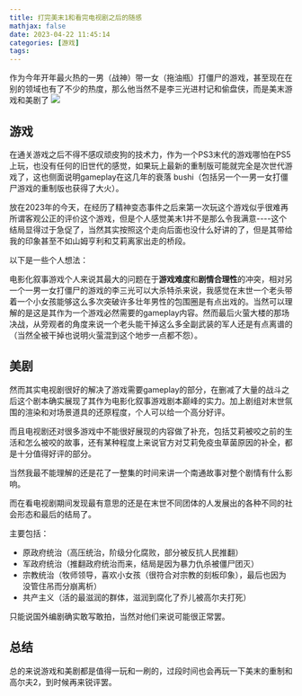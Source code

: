 ```yaml
---
title: 打完美末1和看完电视剧之后的随感
mathjax: false
date: 2023-04-22 11:45:14
categories: [游戏]
tags: 
---
```

作为今年开年最火热的一男（战神）带一女（拖油瓶）打僵尸的游戏，甚至现在在别的领域也有了不少的热度，那么他当然不是李三光进村记和偷盘侠，而是美末游戏和美剧了
![](https://misakatang.oss-cn-beijing.aliyuncs.com/blog_picture/2023-04-22-xMWMmK.jpg)


## 游戏
在通关游戏之后不得不感叹顽皮狗的技术力，作为一个PS3末代的游戏哪怕在PS5上玩，也没有任何的旧世代的感觉，如果玩上最新的重制版可能就完全是次世代游戏了，这也侧面说明gameplay在这几年的衰落 bushi（包括另一个一男一女打僵尸游戏的重制版也获得了大火）。

放在2023年的今天，在经历了精神变态事件之后来第一次玩这个游戏似乎很难再所谓客观公正的评价这个游戏，但是个人感觉美末1并不是那么令我满意----这个结局显得过于急促了，当然其实按照这个走向后面也没什么好讲的了，但是其带给我的印象甚至不如山姆亨利和艾莉离家出走的桥段。

以下是一些个人想法：

电影化叙事游戏个人来说其最大的问题在于**游戏难度**和**剧情合理性**的冲突，相对另一个一男一女打僵尸的游戏的李三光可以大杀特杀来说，我感觉在末世一个老头带着一个小女孩能够这么多次突破许多壮年男性的包围圈是有点出戏的。当然可以理解的是这是其作为一个游戏必然需要的gameplay内容。然而最后火萤大楼的那场决战，从旁观者的角度来说一个老头能干掉这么多全副武装的军人还是有点离谱的（当然全被干掉也说明火萤混到这个地步一点都不怨）。

## 美剧
然而其实电视剧很好的解决了游戏需要gameplay的部分，在删减了大量的战斗之后这个剧本确实展现了其作为电影化叙事游戏剧本巅峰的实力。加上剧组对末世氛围的渲染和对场景道具的还原程度，个人可以给一个高分好评。

而且电视剧还对很多游戏中不能很好展现的内容做了补充，包括艾莉被咬之前的生活和怎么被咬的故事，还有某种程度上来说官方对艾莉免疫虫草菌原因的补全，都是十分值得好评的部分。

当然我最不能理解的还是花了一整集的时间来讲一个南通故事对整个剧情有什么影响。

而在看电视剧期间发现最有意思的还是在末世不同团体的人发展出的各种不同的社会形态和最后的结局了。

主要包括：
- 原政府统治（高压统治，阶级分化腐败，部分被反抗人民推翻）
- 军政府统治（推翻政府统治而来，结局是因为暴力仇杀被僵尸团灭）
- 宗教统治（牧师领导，喜欢小女孩（很符合对宗教的刻板印象），最后也因为没管住吊而分崩离析）
- 共产主义（活的最滋润的群体，滋润到腐化了乔儿被高尔夫打死）

只能说国外编剧确实敢写敢拍，当然对他们来说可能很正常罢。

## 总结
总的来说游戏和美剧都是值得一玩和一刷的，过段时间也会再玩一下美末的重制和高尔夫2，到时候再来锐评罢。